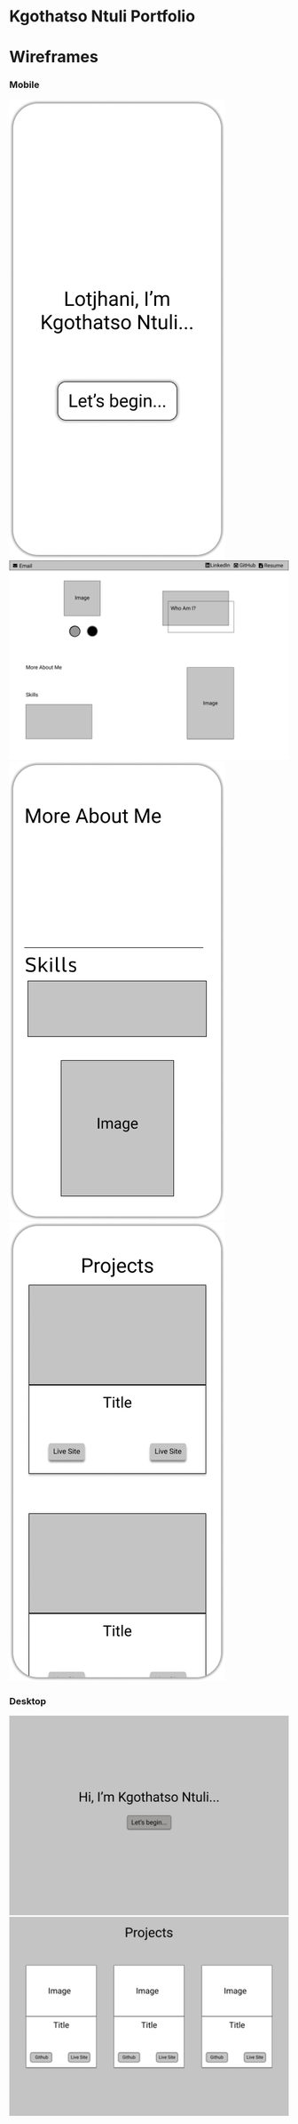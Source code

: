 # Kgothatso Ntuli Portfolio

# Wireframes
### Mobile
![](./wireframes/Mobile-Greeting.png)![](./wireframes/Mobile-Section-1.png)![](./wireframes/Mobile-Section-2.png)![](./wireframes/Mobile-Section-3.png)

### Desktop
![](./wireframes/Desktop-Greeting.png)![](./wireframes/Desktop-Projects.png)

